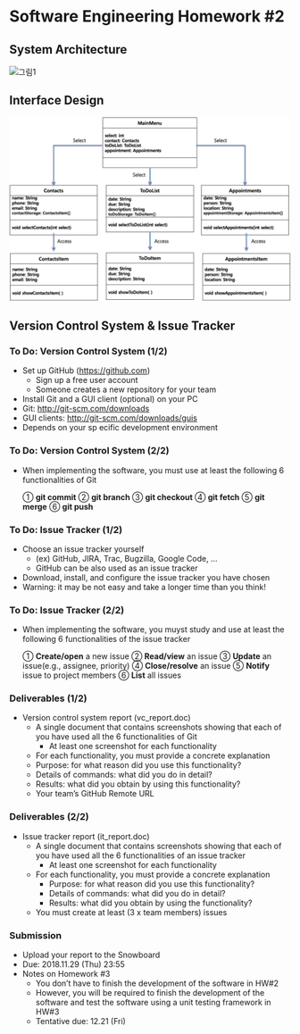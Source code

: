 # Software Engineering Homework #2

## System Architecture

![그림1](./assets/그림1.png)

## Interface Design

![image-20181126153843507](./assets/image-20181126153843507-3214323.png)



## Version Control System & Issue Tracker

### To Do: Version Control System (1/2)

- Set up GitHub (https://github.com)
  -  Sign up a free user account
  -  Someone creates a new repository for your team
-  Install Git and a GUI client (optional) on your PC
  - Git: http://git-scm.com/downloads
  -  GUI clients: http://git-scm.com/downloads/guis
  - Depends on your sp ecific development environment

### To Do: Version Control System (2/2)

- When implementing the software, you must use at least the
  following 6 functionalities of Git

  ① **git commit**
  ② **git branch**
  ③ **git checkout**
  ④ **git fetch**
  ⑤ **git merge**
  ⑥ **git push**

### To Do: Issue Tracker (1/2)

- Choose an issue tracker yourself
  -  (ex) GitHub, JIRA, Trac, Bugzilla, Google Code, …
  -  GitHub can be also used as an issue tracker
-  Download, install, and configure the issue tracker you have chosen
  -  Warning: it may be not easy and take a longer time than you think!

### To Do: Issue Tracker (2/2)

- When implementing the software, you muyst study and use at least the following 6 functionalities of the issue tracker

  ① **Create/open** a new issue
  ② **Read/view** an issue
  ③ **Update** an issue(e.g., assignee, priority)
  ④ **Close/resolve** an issue
  ⑤ **Notify** issue to project members
  ⑥ **List** all issues

### Deliverables (1/2)

- Version control system report (vc_report.doc)
  - A single document that contains screenshots showing that each of you have used all the 6 functionalities of Git
    -  At least one screenshot for each functionality
  -  For each functionality, you must provide a concrete explanation
    - Purpose: for what reason did you use this functionality?
    - Details of commands: what did you do in detail?
    - Results: what did you obtain by using this functionality?
  - Your team’s GitHub Remote URL

### Deliverables (2/2)

- Issue tracker report (it_report.doc)
  - A single document that contains screenshots showing that each of you have used all the 6 functionalities of an issue tracker
    - At least one screenshot for each functionality
  - For each functionality, you must provide a concrete explanation
    - Purpose: for what reason did you use this functionality?
    - Details of commands: what did you do in detail?
    - Results: what did you obtain by using the functionality?
  - You must create at least (3 x team members) issues

### Submission

- Upload your report to the Snowboard
- Due: 2018.11.29 (Thu) 23:55
- Notes on Homework #3
  - You don’t have to finish the development of the software in HW#2
  - However, you will be required to finish the development of the software and test the software using a unit testing framework in HW#3
  - Tentative due: 12.21 (Fri)